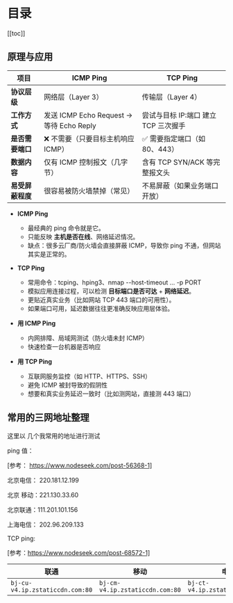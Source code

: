 # 目录

[[toc]]

## 原理与应用

| **项目** | **ICMP Ping** | **TCP Ping** |
| --- | --- | --- |
| **协议层级** | 网络层（Layer 3） | 传输层（Layer 4） |
| **工作方式** | 发送 ICMP Echo Request → 等待 Echo Reply | 尝试与目标 IP:端口 建立 TCP 三次握手 |
| **是否需要端口** | ❌ 不需要（只要目标主机响应 ICMP） | ✅ 需要指定端口（如 80、443） |
| **数据内容** | 仅有 ICMP 控制报文（几字节） | 含有 TCP SYN/ACK 等完整报文头 |
| **易受屏蔽程度** | 很容易被防火墙禁掉（常见） | 不易屏蔽（如果业务端口开放） |

- **ICMP Ping**
    - 最经典的 ping 命令就是它。
    - 只能反映 **主机是否在线**、网络延迟情况。
    - 缺点：很多云厂商/防火墙会直接屏蔽 ICMP，导致你 ping 不通，但网站其实是正常的。
- **TCP Ping**
    - 常用命令：tcping、hping3、nmap --host-timeout ... -p PORT
    - 模拟应用连接过程，可以检测 **目标端口是否可达** + **网络延迟**。
    - 更贴近真实业务（比如网站 TCP 443 端口的可用性）。
    - 如果端口可用，延迟数据往往更准确反映应用层体验。

- **用 ICMP Ping**
    - 内网排障、局域网测试（防火墙未封 ICMP）
    - 快速检查一台机器是否响应
- **用 TCP Ping**
    - 互联网服务监控（如 HTTP、HTTPS、SSH）
    - 避免 ICMP 被封导致的假阴性
    - 想要和真实业务延迟一致时（比如测网站，直接测 443 端口）

## 常用的三网地址整理

这里以 几个我常用的地址进行测试

ping 值：

[参考： https://www.nodeseek.com/post-56368-1]

北京电信： 220.181.12.199

北京 移动：221.130.33.60

北京联通：111.201.101.156

上海电信： 202.96.209.133

TCP ping:

[参考：https://www.nodeseek.com/post-68572-1]

| **联通** | **移动** | **电信** |
| --- | --- | --- |
| `bj-cu-v4.ip.zstaticcdn.com:80` | `bj-cm-v4.ip.zstaticcdn.com:80` | `bj-ct-v4.ip.zstaticcdn.com:80` |